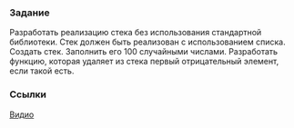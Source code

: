 ### Задание

Разработать реализацию стека без использования стандартной библиотеки. Стек должен быть реализован с использованием списка.
Создать стек. Заполнить его 100 случайными числами.
Разработать функцию, которая удаляет из стека первый отрицательный элемент, если такой есть.

### Ссылки

[Видио](https://drive.google.com/file/d/17gZU-ZoXrG5CASmSW1etEaMMH1QYuWts/view?usp=sharing)
